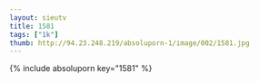 ```yaml
--- 
layout: sieutv
title: 1581
tags: ["1k"]
thumb: http://94.23.248.219/absoluporn-1/image/002/1581.jpg
---
```

{% include absoluporn key="1581" %} 
